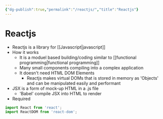```yaml
---
{"dg-publish":true,"permalink":"/reactjs/","title":"Reactjs"}
---
```


# Reactjs
- Reactjs is a library for [[Javascript\|javascript]]
- How it works
	- It is a moduel based building/coding similar to [[functional programming\|functional programming]] 
	- Many small components compiling into a complex application
	- It doesn't need HTML DOM Elements
		- Reactjs makes virtual DOMs that is stored in memory as 'Objects' and can be manipulated easily and performant
- JSX is a form of mock-up HTML in a .js file
	- 'Babel' compile JSX into HTML to render
- Required
```js
import React from 'react';
import ReactDOM from 'react-dom';
```